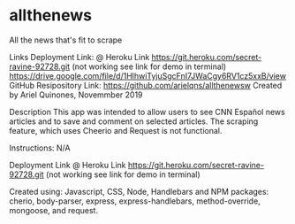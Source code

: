 # allthenews
All the news that's fit to scrape


Links
Deployment Link: @ Heroku Link https://git.heroku.com/secret-ravine-92728.git (not working see link for demo in terminal) https://drive.google.com/file/d/1HlhwiTyjuSgcFnI7JWaCgy6RV1cz5xxB/view
GitHub Resipository Link: https://github.com/arielqns/allthenewsw
Created by
Ariel Quinones, Novemmber 2019

Description
This app was intended to allow users to see CNN Español news articles and to save and comment on selected articles. The scraping feature, which uses Cheerio and Request is not functional. 


Instructions:
N/A

Deployment Link @ Heroku Link https://git.heroku.com/secret-ravine-92728.git (not working see link for demo in terminal)

Created using:
Javascript, CSS, Node, Handlebars and NPM packages: cherio, body-parser, express, express-handlebars, method-override, mongoose, and request.